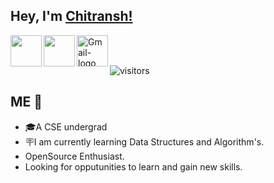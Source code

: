 ## Hey, I'm [Chitransh!](https://cd9codes.github.io/)

<a href="https://www.linkedin.com/in/chitransh09/">
  <img align="left" width="50px" src="https://img.icons8.com/color/2x/linkedin-circled.png" />
</a>
<a href="https://twitter.com/cd9twts">
  <img align="left" width="50px" src="https://img.icons8.com/fluency/2x/twitter.png" />
</a>
<a href="mailto:chitransh0929@gmail.com">
  <img align="left" width="50px" src="https://i.ibb.co/pdt54NY/Gmail-logo.png" alt="Gmail-logo">
</a>

<br />
<br />

![visitors](https://visitor-badge.laobi.icu/badge?page_id=CD9codes)


##  ME 🙋
- 🎓A CSE undergrad
- 🪧I am currently learning Data Structures and Algorithm's. 
- OpenSource Enthusiast.
- Looking for opputunities to learn and gain new skills.

